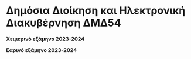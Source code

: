 # Δημόσια Διοίκηση και Ηλεκτρονική Διακυβέρνηση ΔΜΔ54


**Χειμερινό εξάμηνο 2023-2024**


**Εαρινό εξάμηνο 2023-2024**